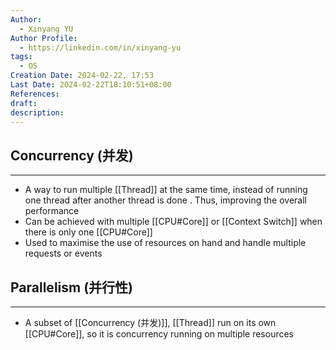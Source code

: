 ```yaml
---
Author:
  - Xinyang YU
Author Profile:
  - https://linkedin.com/in/xinyang-yu
tags:
  - OS
Creation Date: 2024-02-22, 17:53
Last Date: 2024-02-22T18:10:51+08:00
References: 
draft: 
description: 
---
```

## Concurrency (并发)
---
- A way to run multiple [[Thread]] at the same time, instead of running one thread after another thread is done . Thus, improving the overall performance
- Can be achieved with multiple [[CPU#Core]] or [[Context Switch]] when there is only one [[CPU#Core]]
- Used to maximise the use of resources on hand and handle multiple requests or events

## Parallelism (并行性)
---
- A subset of [[Concurrency (并发)]], [[Thread]] run on its own [[CPU#Core]], so it is concurrency running on multiple resources
